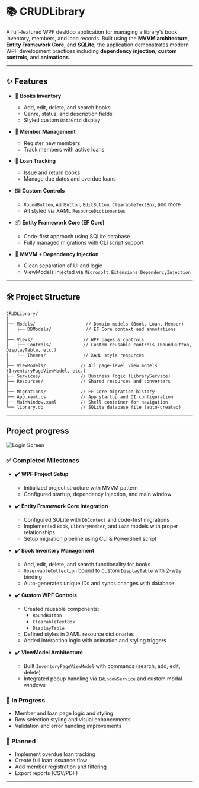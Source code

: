 # 📚 CRUDLibrary

A full-featured WPF desktop application for managing a library's book inventory, members, and loan records. Built using the **MVVM architecture**, **Entity Framework Core**, and **SQLite**, the application demonstrates modern WPF development practices including **dependency injection**, **custom controls**, and **animations**.

---

## ✨ Features

- 📖 **Books Inventory**  
  - Add, edit, delete, and search books
  - Genre, status, and description fields
  - Styled custom `DataGrid` display

- 👥 **Member Management**  
  - Register new members
  - Track members with active loans

- 🔄 **Loan Tracking**  
  - Issue and return books
  - Manage due dates and overdue loans

- 🖼️ **Custom Controls**
  - `RoundButton`, `AddButton`, `EditButton`, `ClearableTextBox`, and more
  - All styled via XAML `ResourceDictionaries`

- 📦 **Entity Framework Core (EF Core)**
  - Code-first approach using SQLite database
  - Fully managed migrations with CLI script support

- 🧩 **MVVM + Dependency Injection**
  - Clean separation of UI and logic
  - ViewModels injected via `Microsoft.Extensions.DependencyInjection`

---

## 🛠️ Project Structure

```plaintext
CRUDLibrary/
│
├── Models/                   // Domain models (Book, Loan, Member)
│   ├── DBModels/             // EF Core context and annotations
│
├── Views/                   // WPF pages & controls
│   ├── Controls/            // Custom reusable controls (RoundButton, DisplayTable, etc.)
│   └── Themes/              // XAML style resources
│
├── ViewModels/             // All page-level view models (InventoryPageViewModel, etc.)
├── Services/               // Business logic (LibraryService)
├── Resources/              // Shared resources and converters
│
├── Migrations/             // EF Core migration history
├── App.xaml.cs             // App startup and DI configuration
├── MainWindow.xaml         // Shell container for navigation
└── library.db              // SQLite database file (auto-created)
```

___


## Project progress
![Login Screen](image.png)

### ✅ Completed Milestones

- ✔️ **WPF Project Setup**
  - Initialized project structure with MVVM pattern
  - Configured startup, dependency injection, and main window

- ✔️ **Entity Framework Core Integration**
  - Configured SQLite with `DbContext` and code-first migrations
  - Implemented `Book`, `LibraryMember`, and `Loan` models with proper relationships
  - Setup migration pipeline using CLI & PowerShell script

- ✔️ **Book Inventory Management**
  - Add, edit, delete, and search functionality for books
  - `ObservableCollection` bound to custom `DisplayTable` with 2-way binding
  - Auto-generates unique IDs and syncs changes with database

- ✔️ **Custom WPF Controls**
  - Created reusable components:
    - `RoundButton`
    - `ClearableTextBox`
    - `DisplayTable`
  - Defined styles in XAML resource dictionaries
  - Added interaction logic with animation and styling triggers

- ✔️ **ViewModel Architecture**
  - Built `InventoryPageViewModel` with commands (search, add, edit, delete)
  - Integrated popup handling via `IWindowService` and custom modal windows

### 🔄 In Progress

- Member and loan page logic and styling  
- Row selection styling and visual enhancements  
- Validation and error handling improvements  

### 🧠 Planned

- Implement overdue loan tracking  
- Create full loan issuance flow  
- Add member registration and filtering  
- Export reports (CSV/PDF)  

---